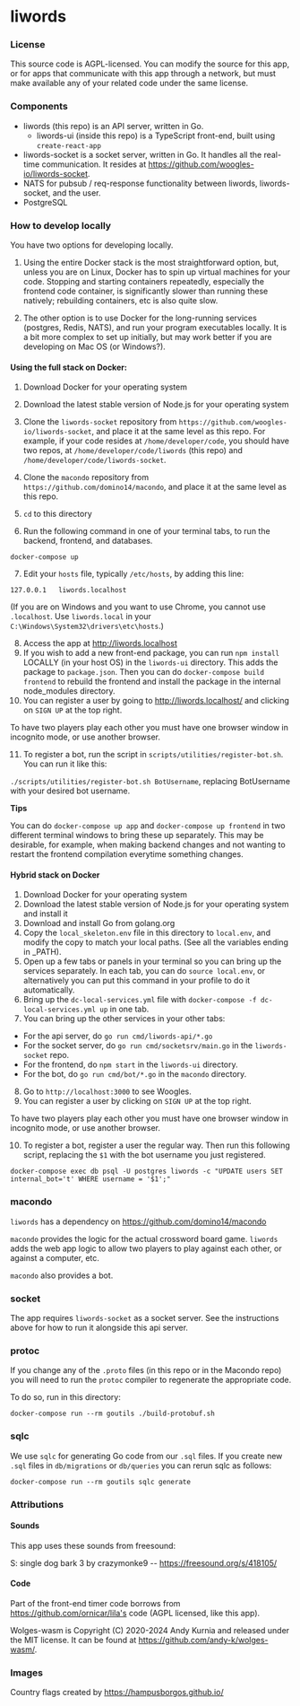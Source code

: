 # liwords

### License

This source code is AGPL-licensed. You can modify the source for this app, or for apps that communicate with this app through a network, but must make available any of your related code under the same license.

### Components

- liwords (this repo) is an API server, written in Go.
  - liwords-ui (inside this repo) is a TypeScript front-end, built using `create-react-app`
- liwords-socket is a socket server, written in Go. It handles all the real-time communication. It resides at https://github.com/woogles-io/liwords-socket.
- NATS for pubsub / req-response functionality between liwords, liwords-socket, and the user.
- PostgreSQL

### How to develop locally

You have two options for developing locally.

1. Using the entire Docker stack is the most straightforward option, but, unless you are on Linux, Docker has to spin up virtual machines for your code. Stopping and starting containers repeatedly, especially the frontend code container, is significantly slower than running these natively; rebuilding containers, etc is also quite slow.

2. The other option is to use Docker for the long-running services (postgres, Redis, NATS), and run your program executables locally. It is a bit more complex to set up initially, but may work better if you are developing on Mac OS (or Windows?).

#### Using the full stack on Docker:

1. Download Docker for your operating system
2. Download the latest stable version of Node.js for your operating system
3. Clone the `liwords-socket` repository from `https://github.com/woogles-io/liwords-socket`, and place it at the same level as this repo. For example, if your code resides at `/home/developer/code`, you should have two repos, at `/home/developer/code/liwords` (this repo) and `/home/developer/code/liwords-socket`.
4. Clone the `macondo` repository from `https://github.com/domino14/macondo`, and place it at the same level as this repo.
5. `cd` to this directory

6. Run the following command in one of your terminal tabs, to run the backend, frontend, and databases.

`docker-compose up`

7. Edit your `hosts` file, typically `/etc/hosts`, by adding this line:

```
127.0.0.1	liwords.localhost
```

(If you are on Windows and you want to use Chrome, you cannot use `.localhost`. Use `liwords.local` in your `C:\Windows\System32\drivers\etc\hosts`.)

8. Access the app at http://liwords.localhost
9. If you wish to add a new front-end package, you can run `npm install` LOCALLY (in your host OS) in the `liwords-ui` directory. This adds the package to `package.json`. Then you can do `docker-compose build frontend` to rebuild the frontend and install the package in the internal node_modules directory.
10. You can register a user by going to http://liwords.localhost/ and clicking on `SIGN UP` at the top right.

To have two players play each other you must have one browser window in incognito mode, or use another browser.

11. To register a bot, run the script in `scripts/utilities/register-bot.sh`. You can run it like this:

`./scripts/utilities/register-bot.sh BotUsername`, replacing BotUsername with your desired bot username.

**Tips**

You can do `docker-compose up app` and `docker-compose up frontend` in two different terminal windows to bring these up separately. This may be desirable, for example, when making backend changes and not wanting to restart the frontend compilation everytime something changes.

#### Hybrid stack on Docker


1. Download Docker for your operating system
2. Download the latest stable version of Node.js for your operating system and install it
3. Download and install Go from golang.org
4. Copy the `local_skeleton.env` file in this directory to `local.env`, and modify the copy to match your local paths. (See all the variables ending in _PATH).
5. Open up a few tabs or panels in your terminal so you can bring up the services separately. In each tab, you can do `source local.env`, or alternatively you can put this command in your profile to do it automatically.
6. Bring up the `dc-local-services.yml` file with `docker-compose -f dc-local-services.yml up` in one tab.
7. You can bring up the other services in your other tabs:
- For the api server, do `go run cmd/liwords-api/*.go`
- For the socket server, do `go run cmd/socketsrv/main.go` in the `liwords-socket` repo.
- For the frontend, do `npm start` in the `liwords-ui` directory.
- For the bot, do `go run cmd/bot/*.go` in the `macondo` directory.

8. Go to `http://localhost:3000` to see Woogles.
9. You can register a user by clicking on `SIGN UP` at the top right.

To have two players play each other you must have one browser window in incognito mode, or use another browser.

10. To register a bot, register a user the regular way. Then run this following script, replacing the `$1` with the bot username you just registered.

`docker-compose exec db psql -U postgres liwords -c "UPDATE users SET internal_bot='t' WHERE username = '$1';"`



### macondo

`liwords` has a dependency on https://github.com/domino14/macondo

`macondo` provides the logic for the actual crossword board game. `liwords` adds
the web app logic to allow two players to play against each other, or against
a computer, etc.

`macondo` also provides a bot.

### socket

The app requires `liwords-socket` as a socket server. See the instructions above for how to run it alongside this api server.

### protoc

If you change any of the `.proto` files (in this repo or in the Macondo repo) you will need to run the `protoc` compiler to regenerate the appropriate code.

To do so, run in this directory:

`docker-compose run --rm goutils ./build-protobuf.sh`

### sqlc

We use `sqlc` for generating Go code from our `.sql` files. If you create new `.sql` files in `db/migrations` or `db/queries` you can rerun sqlc as follows:

`docker-compose run --rm goutils sqlc generate`

### Attributions

#### Sounds

This app uses these sounds from freesound:

S: single dog bark 3 by crazymonke9 -- https://freesound.org/s/418105/

#### Code

Part of the front-end timer code borrows from https://github.com/ornicar/lila's code (AGPL licensed, like this app).

Wolges-wasm is Copyright (C) 2020-2024 Andy Kurnia and released under the MIT license. It can be found at https://github.com/andy-k/wolges-wasm/.

### Images

Country flags created by https://hampusborgos.github.io/
